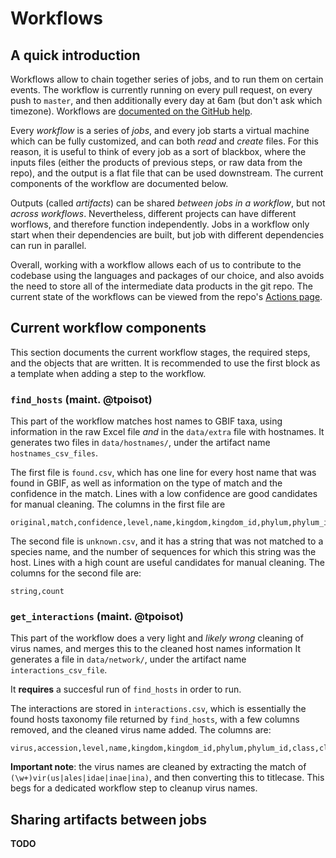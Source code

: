# Workflows

## A quick introduction

Workflows allow to chain together series of jobs, and to run them on certain
events. The workflow is currently running on every pull request, on every push
to `master`, and then additionally every day at 6am (but don't ask which
timezone). Workflows are [documented on the GitHub help][workflow_help].

[workflow_help]: https://help.github.com/en/actions

Every *workflow* is a series of *jobs*, and every job starts a virtual machine
which can be fully customized, and can both *read* and *create* files. For this
reason, it is useful to think of every job as a sort of blackbox, where the
inputs files (either the products of previous steps, or raw data from the repo),
and the output is a flat file that can be used downstream. The current
components of the workflow are documented below.

Outputs (called *artifacts*) can be shared *between jobs in a workflow*, but not
*across workflows*. Nevertheless, different projects can have different
worflows, and therefore function independently. Jobs in a workflow only start
when their dependencies are built, but job with different dependencies can run
in parallel.

Overall, working with a workflow allows each of us to contribute to the codebase
using the languages and packages of our choice, and also avoids the need to
store all of the intermediate data products in the git repo. The current state
of the workflows can be viewed from the repo's [Actions page][actions].

[actions]: https://github.com/ViromeNet/sabecology/actions

## Current workflow components

This section documents the current workflow stages, the required steps, and the
objects that are written. It is recommended to use the first block as a template
when adding a step to the workflow.

### `find_hosts` (maint. @tpoisot)

This part of the workflow matches host names to GBIF taxa, using information in
the raw Excel file *and* in the `data/extra` file with hostnames. It generates
two files in `data/hostnames/`, under the artifact name `hostnames_csv_files`.

The first file is `found.csv`, which has one line for every host name that
was found in GBIF, as well as information on the type of match and the
confidence in the match. Lines with a low confidence are good candidates for
manual cleaning. The columns in the first file are

~~~
original,match,confidence,level,name,kingdom,kingdom_id,phylum,phylum_id,class,class_id,order,order_id,family,family_id,genus,genus_id,species,species_id
~~~

The second file is `unknown.csv`, and it has a string that was not matched to a species name, and the number of sequences for which this string was the host. Lines with a high count are useful candidates for manual cleaning. The columns for the second file are:

~~~
string,count
~~~

### `get_interactions` (maint. @tpoisot)

This part of the workflow does a very light and _likely wrong_ cleaning of virus
names, and merges this to the cleaned host names information It generates a file
in `data/network/`, under the artifact name `interactions_csv_file`.

It **requires** a succesful run of `find_hosts` in order to run.

The interactions are stored in `interactions.csv`, which is essentially the
found hosts taxonomy file returned by `find_hosts`, with a few columns removed,
and the cleaned virus name added. The columns are:

~~~
virus,accession,level,name,kingdom,kingdom_id,phylum,phylum_id,class,class_id,order,order_id,family,family_id,genus,genus_id,species,species_id
~~~

**Important note**: the virus names are cleaned by extracting the match of
`(\w+)vir(us|ales|idae|inae|ina)`, and then converting this to titlecase. This
begs for a dedicated workflow step to cleanup virus names.

## Sharing artifacts between jobs

**TODO**